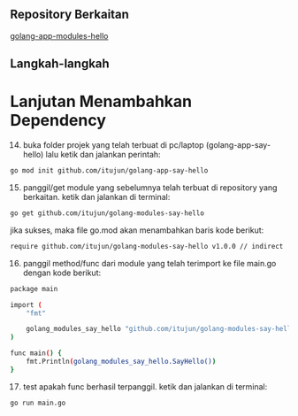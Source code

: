 ## Repository Berkaitan

[golang-app-modules-hello](https://github.com/itujun/golang-app-modules-hello)

## Langkah-langkah

# Lanjutan Menambahkan Dependency

14. buka folder projek yang telah terbuat di pc/laptop (golang-app-say-hello) lalu ketik dan jalankan perintah:

```bash
go mod init github.com/itujun/golang-app-say-hello
```

15. panggil/get module yang sebelumnya telah terbuat di repository yang berkaitan. ketik dan jalankan di terminal:

```bash
go get github.com/itujun/golang-modules-say-hello
```

jika sukses, maka file go.mod akan menambahkan baris kode berikut:

```bash
require github.com/itujun/golang-modules-say-hello v1.0.0 // indirect
```

16. panggil method/func dari module yang telah terimport ke file main.go dengan kode berikut:

```bash
package main

import (
	"fmt"

	golang_modules_say_hello "github.com/itujun/golang-modules-say-hello"
)

func main() {
	fmt.Println(golang_modules_say_hello.SayHello())
}
```

17. test apakah func berhasil terpanggil. ketik dan jalankan di terminal:

```bash
go run main.go
```
